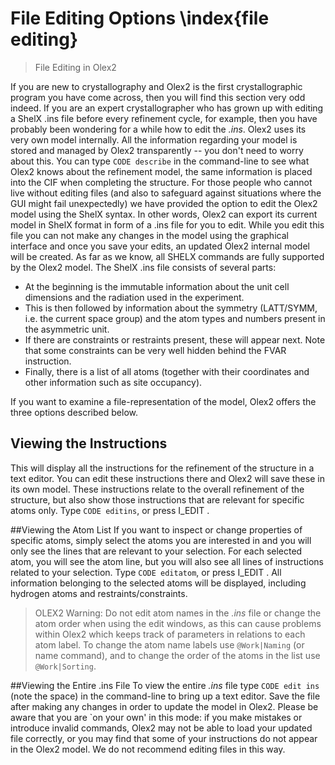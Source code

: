# File Editing Options \index{file editing}
> File Editing in Olex2

If you are new to crystallography and Olex2 is the first crystallographic program you have come across, then you will find this section very odd indeed. If you are an expert crystallographer who has grown up with editing a ShelX .ins file before every refinement cycle, for example, then you have probably been wondering for a while how to edit the *.ins*.
Olex2 uses its very own model internally. All the information regarding your model is stored and managed by Olex2 transparently -- you don't need to worry about this. You can type `CODE describe` in the command-line to see what Olex2 knows about the refinement model, the same information is placed into the CIF when completing the structure. 
For those people who cannot live without editing files (and also to safeguard against situations where the GUI might fail unexpectedly) we have provided the option to edit the Olex2 model using the ShelX syntax. In other words, Olex2 can export its current model in ShelX format in form of a .ins file for you to edit. While you edit this file you can not make any changes in the model using the graphical interface and once you save your edits, an updated Olex2 internal model will be created. As far as we know, all SHELX commands are fully supported by the Olex2 model.
The ShelX .ins file consists of several parts:

- At the beginning is the immutable information about the unit cell dimensions and the radiation used in the experiment.
- This is then followed by information about the symmetry (LATT/SYMM, i.e. the current space group) and the atom types and numbers present in the asymmetric unit.
- If there are constraints or restraints present, these will appear next. Note that some constraints can be very well hidden behind the FVAR instruction.
- Finally, there is a list of all atoms (together with their coordinates and other information such as site occupancy).

If you want to examine a file-representation of the model, Olex2 offers the three options described below.

## Viewing the Instructions
This will display all the instructions for the refinement of the structure in a text editor. You can edit these instructions there and Olex2 will save these in its own model. These instructions relate to the overall refinement of the structure, but also show those instructions that are relevant for specific atoms only. Type `CODE editins`, or press I_EDIT .

##Viewing the Atom List
If you want to inspect or change properties of specific atoms, simply select the atoms you are interested in and you will only see the lines that are relevant to your selection. For each selected atom, you will see the atom line, but you will also see all lines of instructions related to your selection. Type `CODE editatom`, or press I_EDIT . All information belonging to the selected atoms will be displayed, including hydrogen atoms and restraints/constraints.

>OLEX2 Warning: Do not edit atom names in the *.ins* file or change the atom order when using the edit windows, as this can cause problems within Olex2 which keeps track of parameters in relations to each atom label. To change the atom name labels use `@Work|Naming` (or name command), and to change the order of the atoms in the list use `@Work|Sorting`.

##Viewing the Entire .ins File
To view the entire *.ins* file type `CODE edit ins` (note the space) in the command-line to bring up a text editor. Save the file after making any changes in order to update the model in Olex2. Please be aware that you are `on your own' in this mode: if you make mistakes or introduce invalid commands, Olex2 may not be able to load your updated file correctly, or you may find that some of your instructions do not appear in the Olex2 model. We do not recommend editing files in this way.

